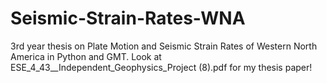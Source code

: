 # Seismic-Strain-Rates-WNA

3rd year thesis on Plate Motion and Seismic Strain Rates of Western North America in Python and GMT. Look at ESE_4_43__Independent_Geophysics_Project (8).pdf for my thesis paper!
